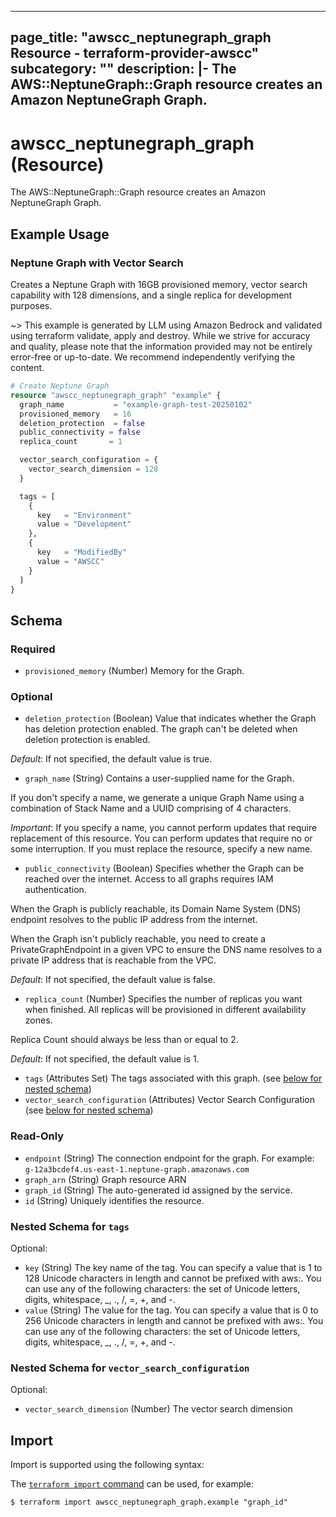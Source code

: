
---
page_title: "awscc_neptunegraph_graph Resource - terraform-provider-awscc"
subcategory: ""
description: |-
  The AWS::NeptuneGraph::Graph resource creates an Amazon NeptuneGraph Graph.
---

# awscc_neptunegraph_graph (Resource)

The AWS::NeptuneGraph::Graph resource creates an Amazon NeptuneGraph Graph.

## Example Usage

### Neptune Graph with Vector Search

Creates a Neptune Graph with 16GB provisioned memory, vector search capability with 128 dimensions, and a single replica for development purposes.

~> This example is generated by LLM using Amazon Bedrock and validated using terraform validate, apply and destroy. While we strive for accuracy and quality, please note that the information provided may not be entirely error-free or up-to-date. We recommend independently verifying the content.

```terraform
# Create Neptune Graph
resource "awscc_neptunegraph_graph" "example" {
  graph_name           = "example-graph-test-20250102"
  provisioned_memory   = 16
  deletion_protection  = false
  public_connectivity = false
  replica_count       = 1

  vector_search_configuration = {
    vector_search_dimension = 128
  }

  tags = [
    {
      key   = "Environment"
      value = "Development"
    },
    {
      key   = "ModifiedBy"
      value = "AWSCC"
    }
  ]
}
```

<!-- schema generated by tfplugindocs -->
## Schema

### Required

- `provisioned_memory` (Number) Memory for the Graph.

### Optional

- `deletion_protection` (Boolean) Value that indicates whether the Graph has deletion protection enabled. The graph can't be deleted when deletion protection is enabled.

_Default_: If not specified, the default value is true.
- `graph_name` (String) Contains a user-supplied name for the Graph. 

If you don't specify a name, we generate a unique Graph Name using a combination of Stack Name and a UUID comprising of 4 characters.

_Important_: If you specify a name, you cannot perform updates that require replacement of this resource. You can perform updates that require no or some interruption. If you must replace the resource, specify a new name.
- `public_connectivity` (Boolean) Specifies whether the Graph can be reached over the internet. Access to all graphs requires IAM authentication.

When the Graph is publicly reachable, its Domain Name System (DNS) endpoint resolves to the public IP address from the internet.

When the Graph isn't publicly reachable, you need to create a PrivateGraphEndpoint in a given VPC to ensure the DNS name resolves to a private IP address that is reachable from the VPC.

_Default_: If not specified, the default value is false.
- `replica_count` (Number) Specifies the number of replicas you want when finished. All replicas will be provisioned in different availability zones.

Replica Count should always be less than or equal to 2.

_Default_: If not specified, the default value is 1.
- `tags` (Attributes Set) The tags associated with this graph. (see [below for nested schema](#nestedatt--tags))
- `vector_search_configuration` (Attributes) Vector Search Configuration (see [below for nested schema](#nestedatt--vector_search_configuration))

### Read-Only

- `endpoint` (String) The connection endpoint for the graph. For example: `g-12a3bcdef4.us-east-1.neptune-graph.amazonaws.com`
- `graph_arn` (String) Graph resource ARN
- `graph_id` (String) The auto-generated id assigned by the service.
- `id` (String) Uniquely identifies the resource.

<a id="nestedatt--tags"></a>
### Nested Schema for `tags`

Optional:

- `key` (String) The key name of the tag. You can specify a value that is 1 to 128 Unicode characters in length and cannot be prefixed with aws:. You can use any of the following characters: the set of Unicode letters, digits, whitespace, _, ., /, =, +, and -.
- `value` (String) The value for the tag. You can specify a value that is 0 to 256 Unicode characters in length and cannot be prefixed with aws:. You can use any of the following characters: the set of Unicode letters, digits, whitespace, _, ., /, =, +, and -.


<a id="nestedatt--vector_search_configuration"></a>
### Nested Schema for `vector_search_configuration`

Optional:

- `vector_search_dimension` (Number) The vector search dimension

## Import

Import is supported using the following syntax:

The [`terraform import` command](https://developer.hashicorp.com/terraform/cli/commands/import) can be used, for example:

```shell
$ terraform import awscc_neptunegraph_graph.example "graph_id"
```
